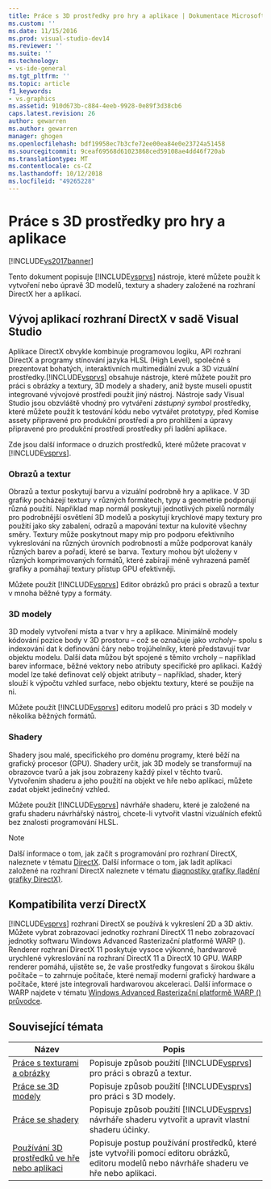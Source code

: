 ```yaml
---
title: Práce s 3D prostředky pro hry a aplikace | Dokumentace Microsoftu
ms.custom: ''
ms.date: 11/15/2016
ms.prod: visual-studio-dev14
ms.reviewer: ''
ms.suite: ''
ms.technology:
- vs-ide-general
ms.tgt_pltfrm: ''
ms.topic: article
f1_keywords:
- vs.graphics
ms.assetid: 910d673b-c884-4eeb-9928-0e89f3d38cb6
caps.latest.revision: 26
author: gewarren
ms.author: gewarren
manager: ghogen
ms.openlocfilehash: bdf19958ec7b3cfe72ee00ea84e0e23724a51458
ms.sourcegitcommit: 9ceaf69568d61023868ced59108ae4dd46f720ab
ms.translationtype: MT
ms.contentlocale: cs-CZ
ms.lasthandoff: 10/12/2018
ms.locfileid: "49265228"
---
```

# <a name="working-with-3-d-assets-for-games-and-apps"></a>Práce s 3D prostředky pro hry a aplikace
[!INCLUDE[vs2017banner](../includes/vs2017banner.md)]

Tento dokument popisuje [!INCLUDE[vsprvs](../includes/vsprvs-md.md)] nástroje, které můžete použít k vytvoření nebo úpravě 3D modelů, textury a shadery založené na rozhraní DirectX her a aplikací.  
  
## <a name="directx-app-development-in-visual-studio"></a>Vývoj aplikací rozhraní DirectX v sadě Visual Studio  
 Aplikace DirectX obvykle kombinuje programovou logiku, API rozhraní DirectX a programy stínování jazyka HLSL (High Level), společně s prezentovat bohatých, interaktivních multimediální zvuk a 3D vizuální prostředky.[!INCLUDE[vsprvs](../includes/vsprvs-md.md)] obsahuje nástroje, které můžete použít pro práci s obrázky a textury, 3D modely a shadery, aniž byste museli opustit integrované vývojové prostředí použít jiný nástroj. Nástroje sady Visual Studio jsou obzvláště vhodný pro vytváření *zástupný symbol* prostředky, které můžete použít k testování kódu nebo vytvářet prototypy, před Komise assety připravené pro produkční prostředí a pro prohlížení a úpravy připravené pro produkční prostředí prostředky při ladění aplikace.  
  
 Zde jsou další informace o druzích prostředků, které můžete pracovat v [!INCLUDE[vsprvs](../includes/vsprvs-md.md)].  
  
### <a name="images-and-textures"></a>Obrazů a textur  
 Obrazů a textur poskytují barvu a vizuální podrobně hry a aplikace. V 3D grafiky pocházejí textury v různých formátech, typy a geometrie podporují různá použití. Například map normál poskytují jednotlivých pixelů normály pro podrobnější osvětlení 3D modelů a poskytují krychlové mapy textury pro použití jako sky zabalení, odrazů a mapování textur na kulovité všechny směry. Textury může poskytnout mapy mip pro podporu efektivního vykreslování na různých úrovních podrobností a může podporovat kanály různých barev a pořadí, které se barva. Textury mohou být uloženy v různých komprimovaných formátů, které zabírají méně vyhrazená paměť grafiky a pomáhají textury přístup GPU efektivněji.  
  
 Můžete použít [!INCLUDE[vsprvs](../includes/vsprvs-md.md)] Editor obrázků pro práci s obrazů a textur v mnoha běžné typy a formáty.  
  
### <a name="3-d-models"></a>3D modely  
 3D modely vytvoření místa a tvar v hry a aplikace. Minimálně modely kódování pozice body v 3D prostoru – což se označuje jako *vrcholy*– spolu s indexování dat k definování čáry nebo trojúhelníky, které představují tvar objektu modelu. Další data můžou být spojené s těmito vrcholy – například barev informace, běžné vektory nebo atributy specifické pro aplikaci. Každý model lze také definovat celý objekt atributy – například, shader, který slouží k výpočtu vzhled surface, nebo objektu textury, které se použije na ni.  
  
 Můžete použít [!INCLUDE[vsprvs](../includes/vsprvs-md.md)] editoru modelů pro práci s 3D modely v několika běžných formátů.  
  
### <a name="shaders"></a>Shadery  
 Shadery jsou malé, specifického pro doménu programy, které běží na grafický procesor (GPU). Shadery určit, jak 3D modely se transformují na obrazovce tvarů a jak jsou zobrazeny každý pixel v těchto tvarů. Vytvořením shaderu a jeho použití na objekt ve hře nebo aplikaci, můžete zadat objekt jedinečný vzhled.  
  
 Můžete použít [!INCLUDE[vsprvs](../includes/vsprvs-md.md)] návrháře shaderu, které je založené na grafu shaderu návrhářský nástroj, chcete-li vytvořit vlastní vizuálních efektů bez znalosti programování HLSL.  
  
> [!NOTE]
>  Další informace o tom, jak začít s programování pro rozhraní DirectX, naleznete v tématu [DirectX](http://go.microsoft.com/fwlink/p/?LinkId=224633). Další informace o tom, jak ladit aplikaci založené na rozhraní DirectX naleznete v tématu [diagnostiky grafiky (ladění grafiky DirectX)](../debugger/visual-studio-graphics-diagnostics.md).  
  
## <a name="directx-version-compatibility"></a>Kompatibilita verzí DirectX  
 [!INCLUDE[vsprvs](../includes/vsprvs-md.md)] rozhraní DirectX se používá k vykreslení 2D a 3D aktiv. Můžete vybrat zobrazovací jednotky rozhraní DirectX 11 nebo zobrazovací jednotky softwaru Windows Advanced Rasterizační platformě WARP (). Renderer rozhraní DirectX 11 poskytuje vysoce výkonné, hardwarově urychlené vykreslování na rozhraní DirectX 11 a DirectX 10 GPU. WARP renderer pomáhá, ujistěte se, že vaše prostředky fungovat s širokou škálu počítače – to zahrnuje počítače, které nemají moderní grafický hardware a počítače, které jste integrovali hardwarovou akceleraci. Další informace o WARP najdete v tématu [Windows Advanced Rasterizační platformě WARP () průvodce](http://go.microsoft.com/fwlink/p/?LinkId=224634).  
  
## <a name="related-topics"></a>Související témata  
  
|Název|Popis|  
|-----------|-----------------|  
|[Práce s texturami a obrázky](../designers/working-with-textures-and-images.md)|Popisuje způsob použití [!INCLUDE[vsprvs](../includes/vsprvs-md.md)] pro práci s obrazů a textur.|  
|[Práce se 3D modely](../designers/working-with-3-d-models.md)|Popisuje způsob použití [!INCLUDE[vsprvs](../includes/vsprvs-md.md)] pro práci s 3D modely.|  
|[Práce se shadery](../designers/working-with-shaders.md)|Popisuje způsob použití [!INCLUDE[vsprvs](../includes/vsprvs-md.md)] návrháře shaderu vytvořit a upravit vlastní shaderu účinky.|  
|[Používání 3D prostředků ve hře nebo aplikaci](../designers/using-3-d-assets-in-your-game-or-app.md)|Popisuje postup používání prostředků, které jste vytvořili pomocí editoru obrázků, editoru modelů nebo návrháře shaderu ve hře nebo aplikaci.|



